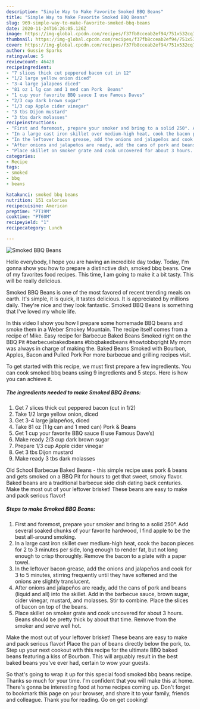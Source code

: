 ```yaml
---
description: "Simple Way to Make Favorite Smoked BBQ Beans"
title: "Simple Way to Make Favorite Smoked BBQ Beans"
slug: 969-simple-way-to-make-favorite-smoked-bbq-beans
date: 2020-11-24T16:26:05.126Z
image: https://img-global.cpcdn.com/recipes/f37fb8cceab2ef94/751x532cq70/smoked-bbq-beans-recipe-main-photo.jpg
thumbnail: https://img-global.cpcdn.com/recipes/f37fb8cceab2ef94/751x532cq70/smoked-bbq-beans-recipe-main-photo.jpg
cover: https://img-global.cpcdn.com/recipes/f37fb8cceab2ef94/751x532cq70/smoked-bbq-beans-recipe-main-photo.jpg
author: Gussie Sparks
ratingvalue: 5
reviewcount: 46428
recipeingredient:
- "7 slices thick cut peppered bacon cut in 12"
- "1/2 large yellow onion diced"
- "3-4 large jalapeos diced"
- "81 oz 1 lg can and 1 med can Pork  Beans"
- "1 cup your favorite BBQ sauce I use Famous Daves"
- "2/3 cup dark brown sugar"
- "1/3 cup Apple cider vinegar"
- "3 tbs Dijon mustard"
- "3 tbs dark molasses"
recipeinstructions:
- "First and foremost, prepare your smoker and bring to a solid 250°. Add several soaked chunks of your favorite hardwood, I find apple to be the best all-around smoking."
- "In a large cast iron skillet over medium-high heat, cook the bacon pieces for 2 to 3 minutes per side, long enough to render fat, but not long enough to crisp thoroughly. Remove the bacon to a plate with a paper towel."
- "In the leftover bacon grease, add the onions and jalapeños and cook for 3 to 5 minutes, stirring frequently until they have softened and the onions are slightly translucent."
- "After onions and jalapeños are ready, add the cans of pork and beans (liquid and all) into the skillet. Add in the barbecue sauce, brown sugar, cider vinegar, mustard, and molasses. Stir to combine. Place the slices of bacon on top of the beans."
- "Place skillet on smoker grate and cook uncovered for about 3 hours. Beans should be pretty thick by about that time. Remove from the smoker and serve well hot."
categories:
- Recipe
tags:
- smoked
- bbq
- beans

katakunci: smoked bbq beans 
nutrition: 151 calories
recipecuisine: American
preptime: "PT19M"
cooktime: "PT60M"
recipeyield: "1"
recipecategory: Lunch

---
```



![Smoked BBQ Beans](https://img-global.cpcdn.com/recipes/f37fb8cceab2ef94/751x532cq70/smoked-bbq-beans-recipe-main-photo.jpg)

Hello everybody, I hope you are having an incredible day today. Today, I'm gonna show you how to prepare a distinctive dish, smoked bbq beans. One of my favorites food recipes. This time, I am going to make it a bit tasty. This will be really delicious.

Smoked BBQ Beans is one of the most favored of recent trending meals on earth. It's simple, it is quick, it tastes delicious. It is appreciated by millions daily. They're nice and they look fantastic. Smoked BBQ Beans is something that I've loved my whole life.

In this video I show you how I prepare some homemade BBQ beans and smoke them in a Weber Smokey Mountain. The recipe itself comes from a recipe of Mike. Easy recipe for Barbecue Baked Beans Smoked right on the BBQ Pit #barbecuebakedbeans #bbqbakedbeans #howtobbqright My mom was always in charge of making the. Baked Beans Smoked with Bourbon, Apples, Bacon and Pulled Pork For more barbecue and grilling recipes visit.


To get started with this recipe, we must first prepare a few ingredients. You can cook smoked bbq beans using 9 ingredients and 5 steps. Here is how you can achieve it.

<!--inarticleads1-->

##### The ingredients needed to make Smoked BBQ Beans:

1. Get 7 slices thick cut peppered bacon (cut in 1/2)
1. Take 1/2 large yellow onion, diced
1. Get 3-4 large jalapeños, diced
1. Take 81 oz (1 lg can and 1 med can) Pork &amp; Beans
1. Get 1 cup your favorite BBQ sauce (I use Famous Dave’s)
1. Make ready 2/3 cup dark brown sugar
1. Prepare 1/3 cup Apple cider vinegar
1. Get 3 tbs Dijon mustard
1. Make ready 3 tbs dark molasses


Old School Barbecue Baked Beans - this simple recipe uses pork &amp; beans and gets smoked on a BBQ Pit for hours to get that sweet, smoky flavor. Baked beans are a traditional barbecue side dish dating back centuries. Make the most out of your leftover brisket! These beans are easy to make and pack serious flavor! 

<!--inarticleads2-->

##### Steps to make Smoked BBQ Beans:

1. First and foremost, prepare your smoker and bring to a solid 250°. Add several soaked chunks of your favorite hardwood, I find apple to be the best all-around smoking.
1. In a large cast iron skillet over medium-high heat, cook the bacon pieces for 2 to 3 minutes per side, long enough to render fat, but not long enough to crisp thoroughly. Remove the bacon to a plate with a paper towel.
1. In the leftover bacon grease, add the onions and jalapeños and cook for 3 to 5 minutes, stirring frequently until they have softened and the onions are slightly translucent.
1. After onions and jalapeños are ready, add the cans of pork and beans (liquid and all) into the skillet. Add in the barbecue sauce, brown sugar, cider vinegar, mustard, and molasses. Stir to combine. Place the slices of bacon on top of the beans.
1. Place skillet on smoker grate and cook uncovered for about 3 hours. Beans should be pretty thick by about that time. Remove from the smoker and serve well hot.


Make the most out of your leftover brisket! These beans are easy to make and pack serious flavor! Place the pan of beans directly below the pork, to. Step up your next cookout with this recipe for the ultimate BBQ baked beans featuring a kiss of Bourbon. This will arguably result in the best baked beans you&#39;ve ever had, certain to wow your guests. 

So that's going to wrap it up for this special food smoked bbq beans recipe. Thanks so much for your time. I'm confident that you will make this at home. There's gonna be interesting food at home recipes coming up. Don't forget to bookmark this page on your browser, and share it to your family, friends and colleague. Thank you for reading. Go on get cooking!
